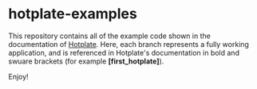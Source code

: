 hotplate-examples
=================

This repository contains all of the example code shown in the documentation of [Hotplate](https://github.com/mercmobily/hotplate). Here, each branch represents a fully working application, and is referenced in Hotplate's documentation in bold and swuare brackets (for example **[first_hotplate]**).

Enjoy!

